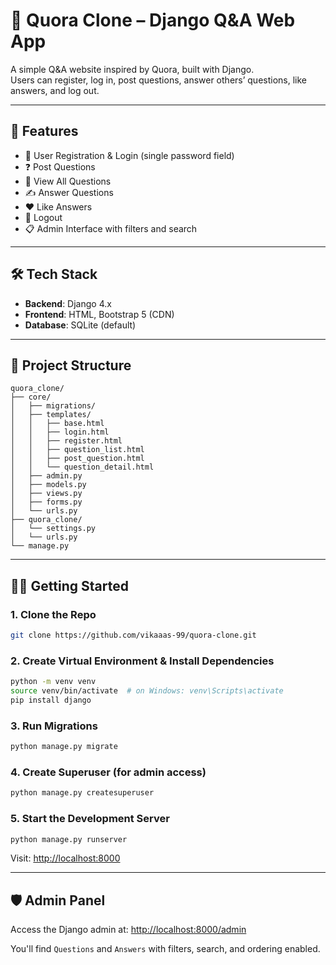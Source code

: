 # 🧠 Quora Clone – Django Q&A Web App

A simple Q&A website inspired by Quora, built with Django.  
Users can register, log in, post questions, answer others’ questions, like answers, and log out.

---

## 🚀 Features

- 🔐 User Registration & Login (single password field)
- ❓ Post Questions
- 📖 View All Questions
- ✍️ Answer Questions
- ❤️ Like Answers
- 👋 Logout
- 📋 Admin Interface with filters and search

---

## 🛠️ Tech Stack

- **Backend**: Django 4.x
- **Frontend**: HTML, Bootstrap 5 (CDN)
- **Database**: SQLite (default)

---

## 📂 Project Structure

```
quora_clone/
├── core/
│   ├── migrations/
│   ├── templates/
│   │   ├── base.html
│   │   ├── login.html
│   │   ├── register.html
│   │   ├── question_list.html
│   │   ├── post_question.html
│   │   └── question_detail.html
│   ├── admin.py
│   ├── models.py
│   ├── views.py
│   ├── forms.py
│   └── urls.py
├── quora_clone/
│   └── settings.py
│   └── urls.py
└── manage.py
```

---

## 🧑‍💻 Getting Started

### 1. Clone the Repo

```bash
git clone https://github.com/vikaaas-99/quora-clone.git

```

### 2. Create Virtual Environment & Install Dependencies

```bash
python -m venv venv
source venv/bin/activate  # on Windows: venv\Scripts\activate
pip install django
```

### 3. Run Migrations

```bash
python manage.py migrate
```

### 4. Create Superuser (for admin access)

```bash
python manage.py createsuperuser
```

### 5. Start the Development Server

```bash
python manage.py runserver
```

Visit: [http://localhost:8000](http://localhost:8000)

---

## 🛡️ Admin Panel

Access the Django admin at: [http://localhost:8000/admin](http://localhost:8000/admin)

You'll find `Questions` and `Answers` with filters, search, and ordering enabled.
